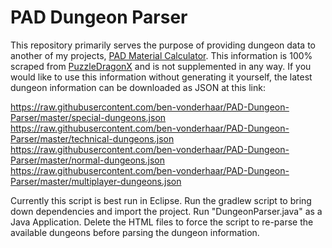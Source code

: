 # PAD Dungeon Parser

This repository primarily serves the purpose of providing dungeon data to another of my projects, [PAD Material Calculator](https://github.com/ben-vonderhaar/PAD-Material-Calculator).  This information is 100% scraped from [PuzzleDragonX](http://www.puzzledragonx.com) and is not supplemented in any way.  If you would like to use this information without generating it yourself, the latest dungeon information can be downloaded as JSON at this link:

https://raw.githubusercontent.com/ben-vonderhaar/PAD-Dungeon-Parser/master/special-dungeons.json
https://raw.githubusercontent.com/ben-vonderhaar/PAD-Dungeon-Parser/master/technical-dungeons.json
https://raw.githubusercontent.com/ben-vonderhaar/PAD-Dungeon-Parser/master/normal-dungeons.json
https://raw.githubusercontent.com/ben-vonderhaar/PAD-Dungeon-Parser/master/multiplayer-dungeons.json

Currently this script is best run in Eclipse.  Run the gradlew script to bring down dependencies and import the project.  Run "DungeonParser.java" as a Java Application.  Delete the HTML files to force the script to re-parse the available dungeons before parsing the dungeon information.
